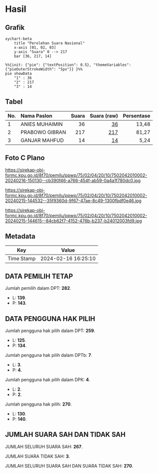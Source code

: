# Hasil

## Grafik

```mermaid
xychart-beta
    title "Perolehan Suara Nasional"
    x-axis [01, 02, 03]
    y-axis "Suara" 0 --> 217
    bar [36, 217, 14]
```

```mermaid
%%{init: {"pie": {"textPosition": 0.5}, "themeVariables": {"pieOuterStrokeWidth": "5px"}} }%%
pie showData
    "1" : 36
    "2" : 217
    "3" : 14
```

## Tabel

| No. | Nama Paslon    | Suara | Suara (raw) | Persentase |
|:--- |:-------------- | -----:| -----------:| ----------:|
| 1   | ANIES MUHAIMIN | 36    | [36][p-1]   | 13,48      |
| 2   | PRABOWO GIBRAN | 217   | [217][p-2]  | 81,27      |
| 3   | GANJAR MAHFUD  | 14    | [14][p-3]   | 5,24       |


[p-1]: https://github.com/gigit-pemilu/pemilu-2024/blob/main/pilpres/hitung-suara/sub/75-gorontalo/sub/02-boalemo/sub/04-tilamuta/sub/2010-lahumbo/sub/002-tps/sub/paslon-1.txt
[p-2]: https://github.com/gigit-pemilu/pemilu-2024/blob/main/pilpres/hitung-suara/sub/75-gorontalo/sub/02-boalemo/sub/04-tilamuta/sub/2010-lahumbo/sub/002-tps/sub/paslon-2.txt
[p-3]: https://github.com/gigit-pemilu/pemilu-2024/blob/main/pilpres/hitung-suara/sub/75-gorontalo/sub/02-boalemo/sub/04-tilamuta/sub/2010-lahumbo/sub/002-tps/sub/paslon-3.txt

## Foto C Plano

https://sirekap-obj-formc.kpu.go.id/8f70/pemilu/ppwp/75/02/04/20/10/7502042010002-20240216-150130--cb390f46-a766-454f-ab59-0a4a1f780dc0.jpg

https://sirekap-obj-formc.kpu.go.id/8f70/pemilu/ppwp/75/02/04/20/10/7502042010002-20240215-144532--35f9360d-9f67-47ae-8c49-1300fbdf0e46.jpg

https://sirekap-obj-formc.kpu.go.id/8f70/pemilu/ppwp/75/02/04/20/10/7502042010002-20240215-144615--84cb62f7-4152-476b-b237-b24012003fd9.jpg


## Metadata

| Key        | Value               |
| ---------- | ------------------- |
| Time Stamp | 2024-02-16 16:25:10 |


## DATA PEMILIH TETAP

Jumlah pemilih dalam DPT: **282**.
 * L: **139**.
 * P: **143**.

## DATA PENGGUNA HAK PILIH

Jumlah pengguna hak pilih dalam DPT: **259**.
 * L: **125**.
 * P: **134**.

Jumlah pengguna hak pilih dalam DPTb: **7**.
 * L: **3**.
 * P: **4**.

Jumlah pengguna hak pilih dalam DPK: **4**.
 * L: **2**.
 * P: **2**.

Jumlah pengguna hak pilih: **270**.
 * L: **130**.
 * P: **140**.

## JUMLAH SUARA SAH DAN TIDAK SAH

JUMLAH SELURUH SUARA SAH: **267**.

JUMLAH SUARA TIDAK SAH: **3**.

JUMLAH SELURUH SUARA SAH DAN SUARA TIDAK SAH: **270**.


